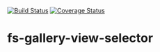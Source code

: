 [![Build Status](https://travis-ci.org/FamilySearchElements/fs-gallery-view-selector.svg?branch=master)](https://travis-ci.org/FamilySearchElements/fs-gallery-view-selector)
[![Coverage Status](https://coveralls.io/repos/github/FamilySearchElements/fs-gallery-view-selector/badge.svg?branch=master)](https://coveralls.io/github/FamilySearchElements/fs-gallery-view-selector?branch=master)

# fs-gallery-view-selector